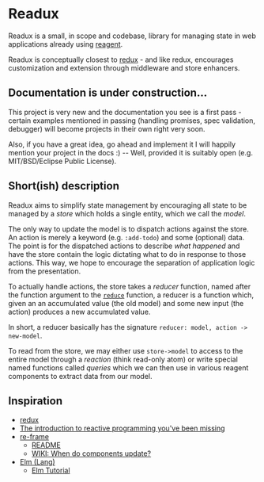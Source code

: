# Readux
Readux is a small, in scope and codebase, library for managing state in web
applications already using [reagent](https://github.com/reagent-project/reagent).

Readux is conceptually closest to [redux](http://redux.js.org/) - and like redux,
encourages customization and extension through middleware and store enhancers.

## Documentation is under construction...
This project is very new and the documentation you see is a first pass - certain examples mentioned in passing
(handling promises, spec validation, debugger) will become projects in their own right very soon.

Also, if you have a great idea, go ahead and implement it I will happily
mention your project in the docs :) -- Well, provided it is suitably open
(e.g. MIT/BSD/Eclipse Public License).

## Short(ish) description
Readux aims to simplify state management by encouraging all state to be managed by a *store* which holds a single entity, which we
call the *model*.

The only way to update the model is to dispatch actions against the store. An action is merely a keyword (e.g. `:add-todo`)
and some (optional) data.
The point is for the dispatched actions to describe *what happened* and have the store contain the logic dictating what to 
do in response to those actions. This way, we hope to encourage the separation of application logic from the presentation.

To actually handle actions, the store takes a *reducer* function, named after the function argument to the 
[`reduce`](https://clojuredocs.org/clojure.core/reduce) function, a reducer is a function which, given an
an accumulated value (the old model) and some new input (the action) produces a new accumulated value.

In short, a reducer basically has the signature `reducer: model, action -> new-model`.

To read from the store, we may either use `store->model` to access to the entire model through a *reaction* (think read-only atom)
or write special named functions called *queries* which we can then use in various reagent components
to extract data from our model.

## Inspiration

  * [redux](https://redux.js.org)
  * [The introduction to reactive programming you've been missing](https://gist.github.com/staltz/868e7e9bc2a7b8c1f754)
  * [re-frame](https://github.com/Day8/re-frame)
    * [README](https://github.com/Day8/re-frame/blob/master/README.md)
    * [WIKI: When do components update?](https://github.com/Day8/re-frame/wiki/When-do-components-update%3F)
  * [Elm (Lang)](http://elm-lang.org)
    * [Elm Tutorial](http://www.elm-tutorial.org/)
